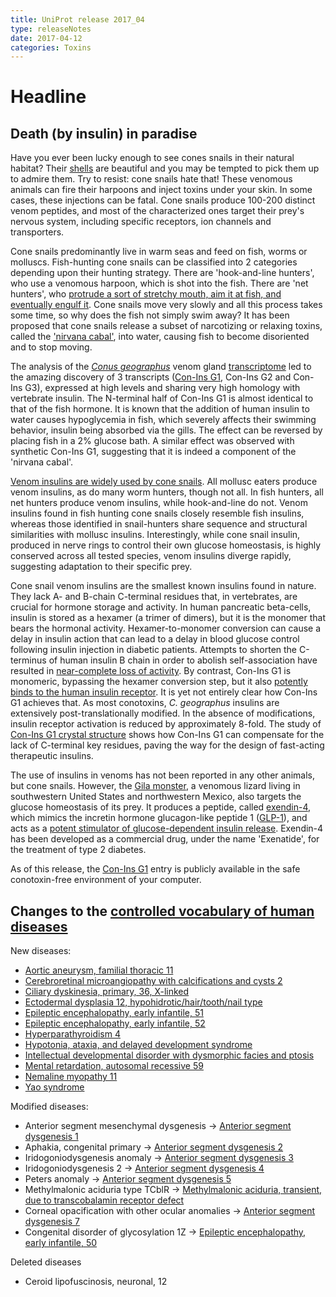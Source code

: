 ```yaml
---
title: UniProt release 2017_04
type: releaseNotes
date: 2017-04-12
categories: Toxins
---
```


# Headline

## Death (by insulin) in paradise

Have you ever been lucky enough to see cones snails in their natural habitat? Their [shells](https://en.wikipedia.org/wiki/Cone_snail#/media/File:Sto%C5%BCki2.jpg) are beautiful and you may be tempted to pick them up to admire them. Try to resist: cone snails hate that! These venomous animals can fire their harpoons and inject toxins under your skin. In some cases, these injections can be fatal. Cone snails produce 100-200 distinct venom peptides, and most of the characterized ones target their prey's nervous system, including specific receptors, ion channels and transporters.

Cone snails predominantly live in warm seas and feed on fish, worms or molluscs. Fish-hunting cone snails can be classified into 2 categories depending upon their hunting strategy. There are 'hook-and-line hunters', who use a venomous harpoon, which is shot into the fish. There are 'net hunters', who [protrude a sort of stretchy mouth, aim it at fish, and eventually engulf it](https://www.youtube.com/watch?v=UHiGuquJmpE). Cone snails move very slowly and all this process takes some time, so why does the fish not simply swim away? It has been proposed that cone snails release a subset of narcotizing or relaxing toxins, called the ['nirvana cabal'](http://www.annualreviews.org/doi/abs/10.1146/annurev.ecolsys.33.010802.150424), into water, causing fish to become disoriented and to stop moving.

The analysis of the [_Conus geographus_](https://www.uniprot.org/taxonomy/6491) venom gland [transcriptome](https://www.ncbi.nlm.nih.gov/pubmed/25605914) led to the amazing discovery of 3 transcripts ([Con-Ins G1](https://www.uniprot.org/uniprotkb/A0A0B5AC95), Con-Ins G2 and Con-Ins G3), expressed at high levels and sharing very high homology with vertebrate insulin. The N-terminal half of Con-Ins G1 is almost identical to that of the fish hormone. It is known that the addition of human insulin to water causes hypoglycemia in fish, which severely affects their swimming behavior, insulin being absorbed via the gills. The effect can be reversed by placing fish in a 2% glucose bath. A similar effect was observed with synthetic Con-Ins G1, suggesting that it is indeed a component of the 'nirvana cabal'.

[Venom insulins are widely used by cone snails](https://www.ncbi.nlm.nih.gov/pubmed/27524826). All mollusc eaters produce venom insulins, as do many worm hunters, though not all. In fish hunters, all net hunters produce venom insulins, while hook-and-line do not. Venom insulins found in fish hunting cone snails closely resemble fish insulins, whereas those identified in snail-hunters share sequence and structural similarities with mollusc insulins. Interestingly, while cone snail insulin, produced in nerve rings to control their own glucose homeostasis, is highly conserved across all tested species, venom insulins diverge rapidly, suggesting adaptation to their specific prey.

Cone snail venom insulins are the smallest known insulins found in nature. They lack A- and B-chain C-terminal residues that, in vertebrates, are crucial for hormone storage and activity. In human pancreatic beta-cells, insulin is stored as a hexamer (a trimer of dimers), but it is the monomer that bears the hormonal activity. Hexamer-to-monomer conversion can cause a delay in insulin action that can lead to a delay in blood glucose control following insulin injection in diabetic patients. Attempts to shorten the C-terminus of human insulin B chain in order to abolish self-association have resulted in [near-complete loss of activity](https://www.ncbi.nlm.nih.gov/pubmed/27617429). By contrast, Con-Ins G1 is monomeric, bypassing the hexamer conversion step, but it also [potently binds to the human insulin receptor](https://www.ncbi.nlm.nih.gov/pubmed/27617429). It is yet not entirely clear how Con-Ins G1 achieves that. As most conotoxins, _C. geographus_ insulins are extensively post-translationally modified. In the absence of modifications, insulin receptor activation is reduced by approximately 8-fold. The study of [Con-Ins G1 crystal structure](https://www.ncbi.nlm.nih.gov/pubmed/27617429) shows how Con-Ins G1 can compensate for the lack of C-terminal key residues, paving the way for the design of fast-acting therapeutic insulins.

The use of insulins in venoms has not been reported in any other animals, but cone snails. However, the [Gila monster](https://www.uniprot.org/taxonomy/8554), a venomous lizard living in southwestern United States and northwestern Mexico, also targets the glucose homeostasis of its prey. It produces a peptide, called [exendin-4](https://www.uniprot.org/uniprotkb/P26349), which mimics the incretin hormone glucagon-like peptide 1 ([GLP-1](https://www.uniprot.org/uniprotkb/P01275)), and acts as a [potent stimulator of glucose-dependent insulin release](https://www.ncbi.nlm.nih.gov/pubmed/8405712). Exendin-4 has been developed as a commercial drug, under the name 'Exenatide', for the treatment of type 2 diabetes.

As of this release, the [Con-Ins G1](https://www.uniprot.org/uniprotkb/A0A0B5AC95) entry is publicly available in the safe conotoxin-free environment of your computer.

## Changes to the [controlled vocabulary of human diseases](https://ftp.uniprot.org/pub/databases/uniprot/current_release/knowledgebase/complete/docs/humdisease)

New diseases:

- [Aortic aneurysm, familial thoracic 11](https://www.uniprot.org/diseases/DI-04950)
- [Cerebroretinal microangiopathy with calcifications and cysts 2](https://www.uniprot.org/diseases/DI-04949)
- [Ciliary dyskinesia, primary, 36, X-linked](https://www.uniprot.org/diseases/DI-04940)
- [Ectodermal dysplasia 12, hypohidrotic/hair/tooth/nail type](https://www.uniprot.org/diseases/DI-04948)
- [Epileptic encephalopathy, early infantile, 51](https://www.uniprot.org/diseases/DI-04943)
- [Epileptic encephalopathy, early infantile, 52](https://www.uniprot.org/diseases/DI-04944)
- [Hyperparathyroidism 4](https://www.uniprot.org/diseases/DI-04951)
- [Hypotonia, ataxia, and delayed development syndrome](https://www.uniprot.org/diseases/DI-04945)
- [Intellectual developmental disorder with dysmorphic facies and ptosis](https://www.uniprot.org/diseases/DI-04946)
- [Mental retardation, autosomal recessive 59](https://www.uniprot.org/diseases/DI-04942)
- [Nemaline myopathy 11](https://www.uniprot.org/diseases/DI-04947)
- [Yao syndrome](https://www.uniprot.org/diseases/DI-04941)

Modified diseases:

- Anterior segment mesenchymal dysgenesis -&gt; [Anterior segment dysgenesis 1](https://www.uniprot.org/diseases/DI-00123)
- Aphakia, congenital primary -&gt; [Anterior segment dysgenesis 2](https://www.uniprot.org/diseases/DI-01416)
- Iridogoniodysgenesis anomaly -&gt; [Anterior segment dysgenesis 3](https://www.uniprot.org/diseases/DI-01832)
- Iridogoniodysgenesis 2 -&gt; [Anterior segment dysgenesis 4](https://www.uniprot.org/diseases/DI-01833)
- Peters anomaly -&gt; [Anterior segment dysgenesis 5](https://www.uniprot.org/diseases/DI-02157)
- Methylmalonic aciduria type TCblR -&gt; [Methylmalonic aciduria, transient, due to transcobalamin receptor defect](https://www.uniprot.org/diseases/DI-02979)
- Corneal opacification with other ocular anomalies -&gt; [Anterior segment dysgenesis 7](https://www.uniprot.org/diseases/DI-04168)
- Congenital disorder of glycosylation 1Z -&gt; [Epileptic encephalopathy, early infantile, 50](https://www.uniprot.org/diseases/DI-04479)

Deleted diseases

- Ceroid lipofuscinosis, neuronal, 12
